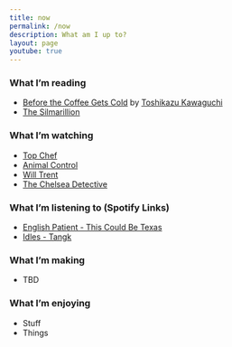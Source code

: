 ```yaml
---
title: now
permalink: /now
description: What am I up to?
layout: page
youtube: true
---
```


### What I’m reading

- [Before the Coffee Gets Cold](https://en.wikipedia.org/wiki/Before_the_Coffee_Gets_Cold) by [Toshikazu Kawaguchi ](https://en.wikipedia.org/wiki/Toshikazu_Kawaguchi) 
- [The Silmarillion](https://en.wikipedia.org/wiki/The_Silmarillion)

### What I’m watching

- [Top Chef](https://en.wikipedia.org/wiki/Top_Chef) 
- [Animal Control](https://en.wikipedia.org/wiki/Animal_Control_(TV_series))
- [Will Trent](https://en.wikipedia.org/wiki/Will_Trent)
- [The Chelsea Detective](https://en.wikipedia.org/wiki/The_Chelsea_Detective)

### What I’m listening to (Spotify Links)

- [English Patient - This Could Be Texas](https://open.spotify.com/album/4gd3XcQ7dR37m8GimBfiYT?si=Af5YixskQWKgW-249y3UOg)
- [Idles - Tangk](https://open.spotify.com/album/6U11VNHZAfYY3E9V4oFB2p?si=WJVcIUOWRAe6JBJwYar3ng)

### What I’m making

- TBD

### What I’m enjoying

- Stuff
- Things

